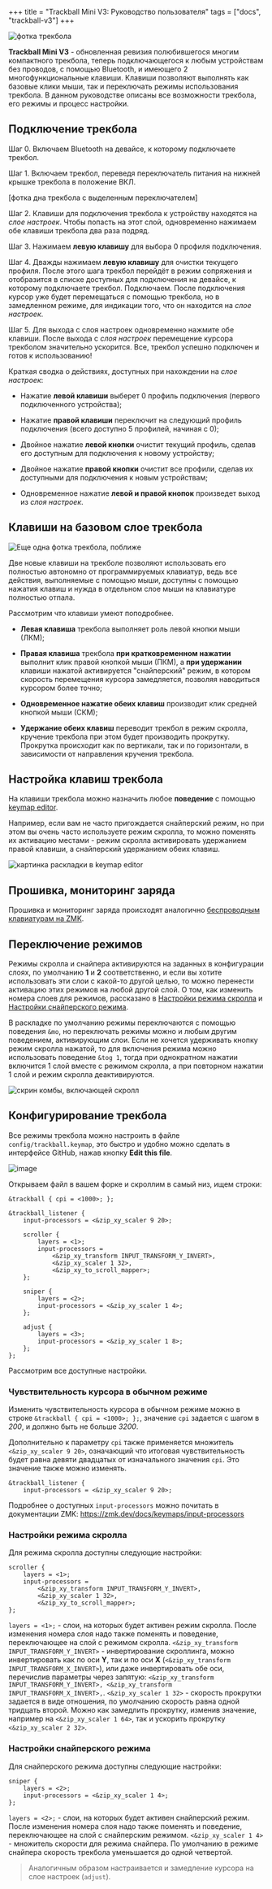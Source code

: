 +++
title = "Trackball Mini V3: Руководство пользователя"
tags = ["docs", "trackball-v3"]
+++

![фотка трекбола](images/layouts/velvet_ui_ru.png)

**Trackball Mini V3** - обновленная ревизия полюбившегося многим компактного трекбола, теперь подключающегося к любым устройствам без проводов, с помощью Bluetooth, и имеющего 2 многофункциональные клавиши. Клавиши позволяют выполнять как базовые клики мыши, так и переключать режимы использования трекбола. В данном руководстве описаны все возможности трекбола, его режимы и процесс настройки.  


## Подключение трекбола

Шаг 0. Включаем Bluetooth на девайсе, к которому подключаете трекбол.

Шаг 1. Включаем трекбол, переведя переключатель питания на нижней крышке трекбола в положение ВКЛ.  

[фотка дна трекбола с выделенным переключателем]

Шаг 2. Клавиши для подключения трекбола к устройству находятся на *слое настроек*. Чтобы попасть на этот слой, одновременно нажимаем обе клавиши трекбола два раза подряд.  

Шаг 3. Нажимаем **левую клавишу** для выбора 0 профиля подключения.  

Шаг 4. Дважды нажимаем **левую клавишу** для очистки текущего профиля. После этого шага трекбол перейдёт в режим сопряжения и отобразится в списке доступных для подключения на девайсе, к которому подключаете трекбол. Подключаем. После подключения курсор уже будет перемещаться с помощью трекбола, но в замедленном режиме, для индикации того, что он находится на *слое настроек*.

Шаг 5. Для выхода с слоя настроек одновременно нажмите обе клавиши. После выхода с *слоя настроек* перемещение курсора трекболом значительно ускорится. Все, трекбол успешно подключен и готов к использованию!

Краткая сводка о действиях, доступных при нахождении на *слое настроек*:

- Нажатие **левой клавиши** выберет 0 профиль подключения (первого подключенного устройства);

- Нажатие **правой клавиши** переключит на следующий профиль подключения (всего доступно 5 профилей, начиная с 0);

- Двойное нажатие **левой кнопки** очистит текущий профиль, сделав его доступным для подключения к новому устройству;

- Двойное нажатие **правой кнопки** очистит все профили, сделав их доступными для подключения к новым устройствам;

- Одновременное нажатие **левой и правой кнопок** произведет выход из *слоя настроек*.


## Клавиши на базовом слое трекбола

![Еще одна фотка трекбола, поближе](/images/velvet-ui/trackball.jpg)

Две новые клавиши на трекболе позволяют использовать его полностью автономно от программируемых клавиатур, ведь все действия, выполняемые с помощью мыши, доступны с помощью нажатия клавиш и нужда в отдельном слое мыши на клавиатуре полностью отпала.  

Рассмотрим что клавиши умеют поподробнее.  

- **Левая клавиша** трекбола выполняет роль левой кнопки мыши (ЛКМ);  

- **Правая клавиша** трекбола **при кратковременном нажатии** выполнит клик правой кнопкой мыши (ПКМ), а **при удержании** клавиши нажатой активируется "снайперский" режим, в котором скорость перемещения курсора замедляется, позволяя наводиться курсором более точно;  

- **Одновременное нажатие обеих клавиш** производит клик средней кнопкой мыши (СКМ);  

- **Удержание обеих клавиш** переводит трекбол в режим скролла, кручение трекбола при этом будет производить прокрутку. Прокрутка происходит как по вертикали, так и по горизонтали, в зависимости от направления кручения трекбола.  


## Настройка клавиш трекбола

На клавиши трекбола можно назначить любое **поведение** с помощью <a href="https://journey.ergohaven.xyz/pages/docs/keymap-editor/" target="_blank">keymap editor</a>. 

Например, если вам не часто пригождается снайперский режим, но при этом вы очень часто используете режим скролла, то можно поменять их активацию местами - режим скролла активировать удержанием правой клавиши, а снайперский удержанием обеих клавиш.  

![картинка раскладки в keymap editor](/images/velvet-ui/capsen.png)  


## Прошивка, мониторинг заряда

Прошивка и мониторинг заряда происходят аналогично <a href="https://journey.ergohaven.xyz/pages/docs/keymap-editor/" target="_blank">беспроводным клавиатурам на ZMK</a>.


## Переключение режимов

Режимы скролла и снайпера активируются на заданных в конфигурации слоях, по умолчанию **1** и **2** соответственно, и если вы хотите использовать эти слои с какой-то другой целью, то можно перенести активацию этих режимов на любой другой слой. О том, как изменить номера слоев для режимов, рассказано в [Настройки режима скролла](#настройки-режима-скролла) и [Настройки снайперского режима](#настройки-снайперского-режима).  
  
В раскладке по умолчанию режимы переключаются с помощью поведения `&mo`, но переключать режимы можно и любым другим поведением, активирующим слои. Если не хочется удерживать кнопку режим скролла нажатой, то для включения режима можно использовать поведение `&tog 1`, тогда при однократном нажатии включится 1 слой вместе с режимом скролла, а при повторном нажатии 1 слой и режим скролла деактивируются.  

![скрин комбы, включающей скролл](/images/velvet-ui/mode-behavior.png)


## Конфигурирование трекбола

Все режимы трекбола можно настроить в файле `config/trackball.keymap`, это быстро и удобно можно сделать в интерфейсе GitHub, нажав кнопку **Edit this file**.

![image](/images/velvet-ui/github-edit.png)

Открываем файл в вашем форке и скроллим в самый низ, ищем строки:

```
&trackball { cpi = <1000>; };

&trackball_listener {
    input-processors = <&zip_xy_scaler 9 20>;

    scroller {
        layers = <1>;
        input-processors =
            <&zip_xy_transform INPUT_TRANSFORM_Y_INVERT>,
            <&zip_xy_scaler 1 32>,
            <&zip_xy_to_scroll_mapper>;
    };

    sniper {
        layers = <2>;
        input-processors = <&zip_xy_scaler 1 4>;
    };

    adjust {
        layers = <3>;
        input-processors = <&zip_xy_scaler 1 8>;
    };
};
```

Рассмотрим все доступные настройки.


### Чувствительность курсора в обычном режиме

Изменить чувствительность курсора в обычном режиме можно в строке `&trackball { cpi = <1000>; };`, значение `cpi` задается с шагом в *200*, и должно быть не больше *3200*. 

Дополнительно к параметру `cpi` также применяется множитель `<&zip_xy_scaler 9 20>`, означающий что итоговая чувствительность будет равна девяти двадцатых от изначального значения `cpi`. Это значение также можно изменять. 
```
&trackball_listener {
    input-processors = <&zip_xy_scaler 9 20>;
```
Подробнее о доступных `input-processors` можно почитать в документации ZMK: https://zmk.dev/docs/keymaps/input-processors


### Настройки режима скролла

Для режима скролла доступны следующие настройки:
```
scroller {
    layers = <1>;
    input-processors =
        <&zip_xy_transform INPUT_TRANSFORM_Y_INVERT>,
        <&zip_xy_scaler 1 32>,
        <&zip_xy_to_scroll_mapper>;
};
```
`layers = <1>;` - слои, на которых будет активен режим скролла. После изменения номера слоя надо также поменять и поведение, переключающее на слой с режимом скролла.
`<&zip_xy_transform INPUT_TRANSFORM_Y_INVERT>` - инвертирование скроллинга, можно инвертировать как по оси **Y**, так и по оси **X** (`<&zip_xy_transform INPUT_TRANSFORM_X_INVERT>`), или даже инвертировать обе оси, перечислив параметры через запятую: `<&zip_xy_transform INPUT_TRANSFORM_Y_INVERT>, <&zip_xy_transform INPUT_TRANSFORM_Х_INVERT>,`.
`<&zip_xy_scaler 1 32>` - скорость прокрутки задается в виде отношения, по умолчанию скорость равна одной тридцать второй. Можно как замедлить прокрутку, изменив значение, например на `<&zip_xy_scaler 1 64>`, так и ускорить прокрутку `<&zip_xy_scaler 2 32>`.


### Настройки снайперского режима

Для снайперского режима доступны следующие настройки:
```
sniper {
    layers = <2>;
    input-processors = <&zip_xy_scaler 1 4>;
};
```
`layers = <2>;` - слои, на которых будет активен снайперский режим. После изменения номера слоя надо также поменять и поведение, переключающее на слой с снайперским режимом.
`<&zip_xy_scaler 1 4>` - множитель скорости для режима снайпера. По умолчанию в режиме снайпера скорость трекбола уменьшается до одной четвертой.  

> Аналогичным образом настраивается и замедление курсора на слое настроек (`adjust`).  

